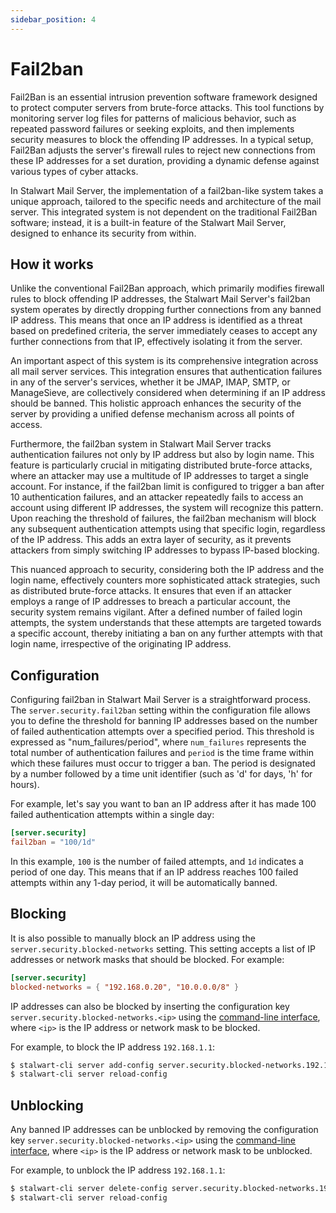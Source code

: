 ```yaml
---
sidebar_position: 4
---
```


# Fail2ban

Fail2Ban is an essential intrusion prevention software framework designed to protect computer servers from brute-force attacks. This tool functions by monitoring server log files for patterns of malicious behavior, such as repeated password failures or seeking exploits, and then implements security measures to block the offending IP addresses. In a typical setup, Fail2Ban adjusts the server's firewall rules to reject new connections from these IP addresses for a set duration, providing a dynamic defense against various types of cyber attacks.

In Stalwart Mail Server, the implementation of a fail2ban-like system takes a unique approach, tailored to the specific needs and architecture of the mail server. This integrated system is not dependent on the traditional Fail2Ban software; instead, it is a built-in feature of the Stalwart Mail Server, designed to enhance its security from within.

## How it works

Unlike the conventional Fail2Ban approach, which primarily modifies firewall rules to block offending IP addresses, the Stalwart Mail Server's fail2ban system operates by directly dropping further connections from any banned IP address. This means that once an IP address is identified as a threat based on predefined criteria, the server immediately ceases to accept any further connections from that IP, effectively isolating it from the server.

An important aspect of this system is its comprehensive integration across all mail server services. This integration ensures that authentication failures in any of the server's services, whether it be JMAP, IMAP, SMTP, or ManageSieve, are collectively considered when determining if an IP address should be banned. This holistic approach enhances the security of the server by providing a unified defense mechanism across all points of access.

Furthermore, the fail2ban system in Stalwart Mail Server tracks authentication failures not only by IP address but also by login name. This feature is particularly crucial in mitigating distributed brute-force attacks, where an attacker may use a multitude of IP addresses to target a single account. For instance, if the fail2ban limit is configured to trigger a ban after 10 authentication failures, and an attacker repeatedly fails to access an account using different IP addresses, the system will recognize this pattern. Upon reaching the threshold of failures, the fail2ban mechanism will block any subsequent authentication attempts using that specific login, regardless of the IP address. This adds an extra layer of security, as it prevents attackers from simply switching IP addresses to bypass IP-based blocking. 

This nuanced approach to security, considering both the IP address and the login name, effectively counters more sophisticated attack strategies, such as distributed brute-force attacks. It ensures that even if an attacker employs a range of IP addresses to breach a particular account, the security system remains vigilant. After a defined number of failed login attempts, the system understands that these attempts are targeted towards a specific account, thereby initiating a ban on any further attempts with that login name, irrespective of the originating IP address.

## Configuration

Configuring fail2ban in Stalwart Mail Server is a straightforward process. The `server.security.fail2ban` setting within the configuration file allows you to define the threshold for banning IP addresses based on the number of failed authentication attempts over a specified period. This threshold is expressed as "num_failures/period", where `num_failures` represents the total number of authentication failures and `period` is the time frame within which these failures must occur to trigger a ban. The period is designated by a number followed by a time unit identifier (such as 'd' for days, 'h' for hours).

For example, let's say you want to ban an IP address after it has made 100 failed authentication attempts within a single day:

```toml
[server.security]
fail2ban = "100/1d"
```

In this example, `100` is the number of failed attempts, and `1d` indicates a period of one day. This means that if an IP address reaches 100 failed attempts within any 1-day period, it will be automatically banned.

## Blocking

It is also possible to manually block an IP address using the `server.security.blocked-networks` setting. This setting accepts a list of IP addresses or network masks that should be blocked. For example:

```toml
[server.security]
blocked-networks = { "192.168.0.20", "10.0.0.0/8" }
```

IP addresses can also be blocked by inserting the configuration key `server.security.blocked-networks.<ip>` using the [command-line interface](/docs/management/config), where `<ip>` is the IP address or network mask to be blocked.

For example, to block the IP address `192.168.1.1`:

```bash
$ stalwart-cli server add-config server.security.blocked-networks.192.168.1.1
$ stalwart-cli server reload-config
```

## Unblocking

Any banned IP addresses can be unblocked by removing the configuration key `server.security.blocked-networks.<ip>` using the [command-line interface](/docs/management/config), where `<ip>` is the IP address or network mask to be unblocked.

For example, to unblock the IP address `192.168.1.1`:

```bash
$ stalwart-cli server delete-config server.security.blocked-networks.192.168.1.1
$ stalwart-cli server reload-config
```
